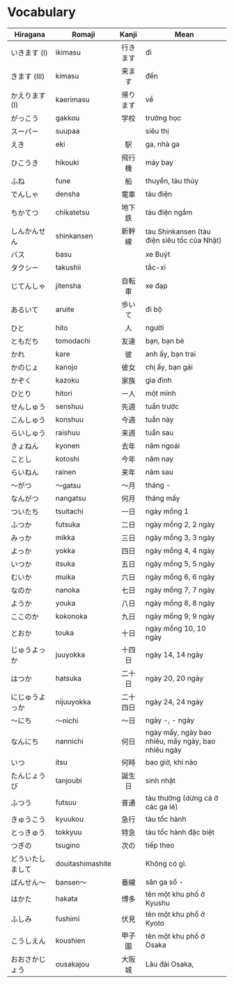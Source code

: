 # Vocabulary

|Hiragana   | Romaji | Kanji | Mean |
|-----------|--------|:-----:|------|
| いきます (I) | ikimasu | 行きます| đi
| きます (III) | kimasu | 来ます| đến
| かえります (I) | kaerimasu | 帰ります| về
| がっこう| gakkou| 学校| trường học
| スーパー| suupaa| | siêu thị
| えき| eki| 駅| ga, nhà ga
| ひこうき| hikouki| 飛行機| máy bay
| ふね| fune| 船| thuyền, tàu thủy
| でんしゃ| densha| 電車| tàu điện
| ちかてつ| chikatetsu| 地下鉄| tàu điện ngầm
| しんかんせん| shinkansen| 新幹線| tàu Shinkansen (tàu điện siêu tốc của Nhật)
| バス| basu| | xe Buýt
| タクシー| takushii| | tắc-xi
| じてんしゃ| jitensha| 自転車| xe đạp
| あるいて| aruite| 歩いて| đi bộ
| ひと| hito| 人| người
| ともだち| tomodachi| 友達| bạn, bạn bè
| かれ| kare| 彼| anh ấy, bạn trai
| かのじょ| kanojo| 彼女| chị ấy, bạn gái
| かぞく| kazoku| 家族| gia đình 
| ひとり| hitori| 一人| một mình
| せんしゅう| senshuu| 先週| tuần trước
| こんしゅう| konshuu| 今週| tuần này
| らいしゅう| raishuu| 来週| tuần sau
| きょねん| kyonen| 去年| năm ngoái
| ことし| kotoshi| 今年| năm nay
| らいねん| rainen| 来年| năm sau
| ～がつ| ～gatsu| ～月| tháng -
| なんがつ| nangatsu| 何月| tháng mấy
| ついたち| tsuitachi| 一日| ngày mồng 1
| ふつか| futsuka| 二日| ngày mồng 2, 2 ngày
| みっか| mikka| 三日| ngày mồng 3, 3 ngày
| よっか| yokka| 四日| ngày mồng 4, 4 ngày
| いつか| itsuka| 五日| ngày mồng 5, 5 ngày
| むいか| muika| 六日| ngày mồng 6, 6 ngày
| なのか| nanoka| 七日| ngày mồng 7, 7 ngày
| ようか| youka| 八日| ngày mồng 8, 8 ngày
| ここのか| kokonoka| 九日| ngày mồng 9, 9 ngày 
| とおか| touka| 十日| ngày mồng 10, 10 ngày
| じゅうよっか| juuyokka| 十四日| ngày 14, 14 ngày
| はつか| hatsuka| 二十日| ngày 20, 20 ngày
| にじゅうよっか| nijuuyokka| 二十四日| ngày 24, 24 ngày
| ～にち| ～nichi| ～日| ngày -, - ngày
| なんにち| nannichi| 何日| ngày mấy, ngày bao nhiêu, mấy ngày, bao nhiêu ngày
| いつ| itsu| 何時| bao giờ, khi nào
| たんじょうび| tanjoubi| 誕生日| sinh nhật
| ふつう| futsuu| 普通| tàu thường (dừng cả ở các ga lẻ)
| きゅうこう| kyuukou| 急行| tàu tốc hành
| とっきゅう| tokkyuu| 特急| tàu tốc hành đặc biệt
| つぎの| tsugino| 次の| tiếp theo
| どういたしまして| douitashimashite| | Không có gì.
| ばんせん～| bansen～| 番線| sân ga số -
| はかた| hakata| 博多| tên một khu phố ở Kyushu
| ふしみ| fushimi| 伏見| tên một khu phố ở Kyoto
| こうしえん| koushien| 甲子園| tên một khu phố ở Osaka
| おおさかじょう| ousakajou| 大阪城| Lâu đài Osaka,
